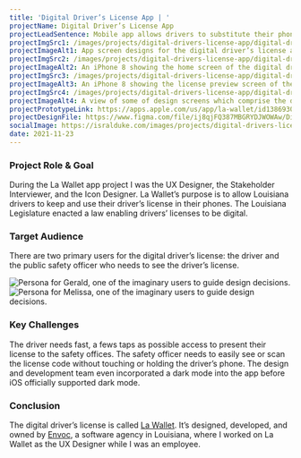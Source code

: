 ```yaml
---
title: 'Digital Driver’s License App | '
projectName: Digital Driver’s License App
projectLeadSentence: Mobile app allows drivers to substitute their phones for a physical license for traffic purposes.
projectImgSrc1: /images/projects/digital-drivers-license-app/digital-drivers-license-app-designed-envoc-isral-duke.jpg
projectImageAlt1: App screen designs for the digital driver’s license app.
projectImgSrc2: /images/projects/digital-drivers-license-app/digital-drivers-license-app-designed-isral-duke-set-2.jpg
projectImageAlt2: An iPhone 8 showing the home screen of the digital driver’s license app.
projectImgSrc3: /images/projects/digital-drivers-license-app/digital-drivers-license-app-designed-isral-duke-set-3.jpg
projectImageAlt3: An iPhone 8 showing the license preview screen of the digital driver’s license app.
projectImgSrc4: /images/projects/digital-drivers-license-app/digital-drivers-license-app-canvas-designed-isral-duke.jpg
projectImageAlt4: A view of some of design screens which comprise the digital driver’s license app.
projectPrototypeLink: https://apps.apple.com/us/app/la-wallet/id1386930269
projectDesignFile: https://www.figma.com/file/ij8qjFQ387MBGRYDJWOWAw/Digital-Driver%E2%80%99s-License?node-id=0%3A1
socialImage: https://isralduke.com/images/projects/digital-drivers-license-app/digital-drivers-license-app-designed-envoc-isral-duke.jpg
date: 2021-11-23
---
```


### Project Role & Goal

During the La Wallet app project I was the UX Designer, the Stakeholder Interviewer, and the Icon Designer. La Wallet’s purpose is to allow Louisiana drivers to keep and use their driver’s license in their phones. The Louisiana Legislature enacted a law enabling drivers’ licenses to be digital.

### Target Audience

There are two primary users for the digital driver’s license: the driver and the public safety officer who needs to see the driver’s license.

<img src="/images/projects/digital-drivers-license-app/digital-drivers-license-app-personas-isral-duke-1.jpg" alt="Persona for Gerald, one of the imaginary users to guide design decisions.">
<img src="/images/projects/digital-drivers-license-app/digital-drivers-license-app-personas-isral-duke-2.jpg" alt="Persona for Melissa, one of the imaginary users to guide design decisions.">

### Key Challenges

The driver needs fast, a fews taps as possible access to present their license to the safety offices. The safety officer needs to easily see or scan the license code without touching or holding the driver’s phone. The design and development team even incorporated a dark mode into the app before iOS officially supported dark mode.

### Conclusion

The digital driver’s license is called <a href="https://lawallet.com" target="_blank">La Wallet</a>. It’s designed, developed, and owned by <a href="https://envoc.com" target="_blank">Envoc</a>, a software agency in Louisiana, where I worked on La Wallet as the UX Designer while I was an employee.
